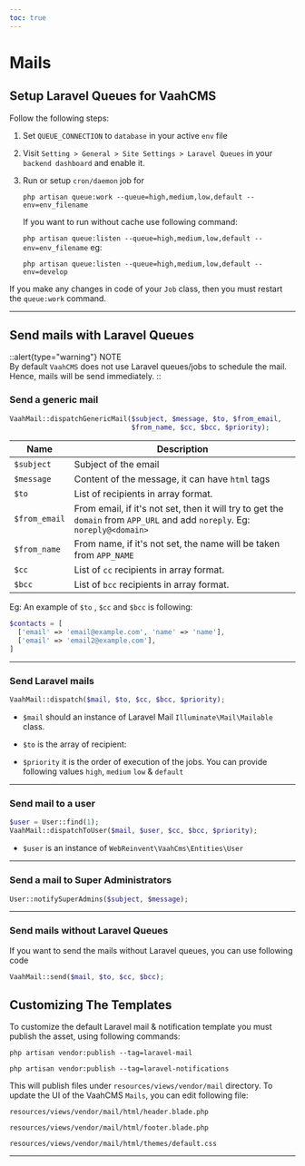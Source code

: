 ```yaml
---
toc: true
---
```


# Mails


## Setup Laravel Queues for VaahCMS

Follow the following steps:

1. Set `QUEUE_CONNECTION` to `database` in your active `env` file

2. Visit `Setting > General > Site Settings > Laravel Queues` in your `backend dashboard` and enable it.

3. Run or setup `cron/daemon` job for 

   ```php artisan queue:work --queue=high,medium,low,default --env=env_filename```

   If you want to run without cache use following command:

   ```php artisan queue:listen --queue=high,medium,low,default --env=env_filename```
   eg:

    `php artisan queue:listen --queue=high,medium,low,default --env=develop`


If you make any changes in code of your `Job` class, then you must restart the `queue:work` command.

---

## Send mails with Laravel Queues


::alert{type="warning"}
NOTE   
By default `VaahCMS` does not use Laravel queues/jobs to schedule the mail. Hence, mails will be send immediately.
::

### Send a generic mail

```php
VaahMail::dispatchGenericMail($subject, $message, $to, $from_email, 
                              $from_name, $cc, $bcc, $priority);
```

| Name          | Description                                                  |
| ------------- | ------------------------------------------------------------ |
| `$subject`    | Subject of the email                                         |
| `$message`    | Content of the message, it can have `html` tags              |
| `$to`         | List of recipients in array format.                          |
| `$from_email` | From email, if it's not set, then it will try to get the `domain` from `APP_URL` and add `noreply`. Eg: `noreply@<domain>` |
| `$from_name`  | From name, if it's not set, the name will be taken from `APP_NAME` |
| `$cc`         | List of `cc` recipients in array format.                     |
| `$bcc`        | List of `bcc` recipients in array format.                    |

Eg: An example of `$to` , `$cc` and `$bcc` is following:

```php
$contacts = [
  ['email' => 'email@example.com', 'name' => 'name'],
  ['email' => 'email2@example.com'],
]
```



---

### Send Laravel mails 

```php
VaahMail::dispatch($mail, $to, $cc, $bcc, $priority);
```

- `$mail` should an instance of Laravel Mail `Illuminate\Mail\Mailable` class.

- `$to` is the array of recipient:

- `$priority` it is the order of execution of the jobs. You can provide following values `high`, `medium` `low` & `default`

------

### Send mail to a user

```php
$user = User::find(1);
VaahMail::dispatchToUser($mail, $user, $cc, $bcc, $priority);
```

- `$user` is an instance of `WebReinvent\VaahCms\Entities\User`

---

### Send a mail to Super Administrators 

```php
User::notifySuperAdmins($subject, $message);
```



---

### Send mails without Laravel Queues

If you want to send the mails without Laravel queues, you can use following code

```php
VaahMail::send($mail, $to, $cc, $bcc);
```



## Customizing The Templates

To customize the default Laravel mail & notification template you must publish the asset, using following commands:

```shell
php artisan vendor:publish --tag=laravel-mail
```

```shell
php artisan vendor:publish --tag=laravel-notifications
```




This will publish files under `resources/views/vendor/mail` directory. To update the UI of the VaahCMS `Mails`, you can edit following file:

```
resources/views/vendor/mail/html/header.blade.php
```

```
resources/views/vendor/mail/html/footer.blade.php
```

```
resources/views/vendor/mail/html/themes/default.css
```

------

